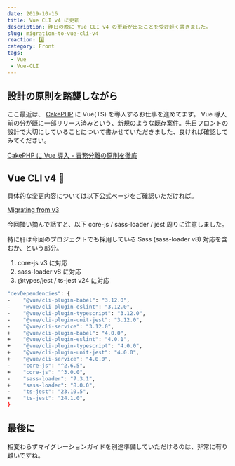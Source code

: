```yaml
---
date: 2019-10-16
title: Vue CLI v4 に更新
description: 昨日の晩に Vue CLI v4 の更新が出たことを受け軽く書きました。
slug: migration-to-vue-cli-v4
reaction: 4️⃣
category: Front
tags: 
 - Vue
 - Vue-CLI
---
```


## 設計の原則を踏襲しながら

ここ最近は、 [CakePHP](https://cakephp.org/jp) に Vue(TS) を導入するお仕事を進めてます。 Vue 導入前の分が既に一部リリース済みという、新規のような既存案件。先日フロントの設計で大切にしていることについて書かせていただきました、良ければ確認してみてください。

<a class="link-preview" href="https://webneko.dev/posts/in-progress-to-vue-on-cakephp">CakePHP に Vue 導入 - 責務分離の原則を徹底</a>

## Vue CLI v4 🎉

具体的な変更内容については以下公式ページをご確認いただければ。

<a class="link-preview" href="https://cli.vuejs.org/migrating-from-v3/#migrating-from-v3">Migrating from v3</a>

今回掻い摘んで話すと、以下 core-js / sass-loader / jest 周りに注意しました。

特に肝は今回のプロジェクトでも採用している Sass (sass-loader v8) 対応を含むか、という部分。

1. core-js v3 に対応
2. sass-loader v8 に対応
3. @types/jest / ts-jest v24 に対応

```bash
"devDependencies": {
-    "@vue/cli-plugin-babel": "3.12.0",
-    "@vue/cli-plugin-eslint": "3.12.0",
-    "@vue/cli-plugin-typescript": "3.12.0",
-    "@vue/cli-plugin-unit-jest": "3.12.0",
-    "@vue/cli-service": "3.12.0",
+    "@vue/cli-plugin-babel": "4.0.0",
+    "@vue/cli-plugin-eslint": "4.0.1",
+    "@vue/cli-plugin-typescript": "4.0.0",
+    "@vue/cli-plugin-unit-jest": "4.0.0",
+    "@vue/cli-service": "4.0.0",
-    "core-js": "^2.6.5",
+    "core-js": "^3.0.0",
-    "sass-loader": "7.3.1",
+    "sass-loader": "8.0.0",
-    "ts-jest": "23.10.5",
+    "ts-jest": "24.1.0",
}
```

## 最後に

相変わらずマイグレーションガイドを別途準備していただけるのは、非常に有り難いですね。
